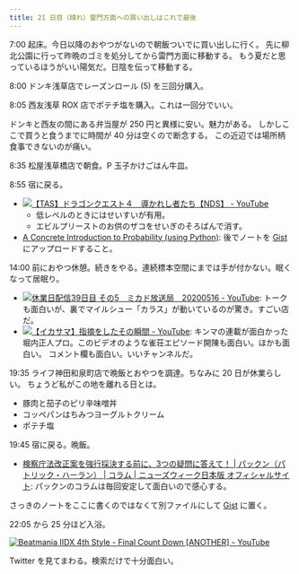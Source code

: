 ```yaml
---
title: 21 日目（晴れ）雷門方面への買い出しはこれで最後
---
```


7:00 起床。今日以降のおやつがないので朝飯ついでに買い出しに行く。
先に柳北公園に行って昨晩のゴミを処分してから雷門方面に移動する。
もう夏だと思っているほうがいい陽気だ。日陰を伝って移動する。

8:00 ドンキ浅草店でレーズンロール (5) を三回分購入。

8:05 西友浅草 ROX 店でポテチ塩を購入。これは一回分でいい。

ドンキと西友の間にある弁当屋が 250 円と異様に安い。魅力がある。
しかしここで買うと食うまでに時間が 40 分は空くので断念する。
この近辺では場所柄食事できないのが痛い。

8:35 松屋浅草橋店で朝食。P 玉子かけごはん牛皿。

8:55 宿に戻る。

* [![【TAS】ドラゴンクエスト４　導かれし者たち【NDS】 - YouTube](http://img.youtube.com/vi/9RYnBkPDX-s/1.jpg)](https://www.youtube.com/watch?v=9RYnBkPDX-s)
  * 低レベルのときにはせいすいが有用。
  * エビルプリーストのお供のザコをせいぎのそろばんで消す。
* [A Concrete Introduction to Probability (using Python)](https://nbviewer.jupyter.org/url/norvig.com/ipython/Probability.ipynb):
  後でノートを [Gist][gist] にアップロードすること。

14:00 前におやつ休憩。続きをやる。連続標本空間にまでは手が付かない。眠くなって居眠り。

* [![休業日配信39日目 その5　ミカド放送局　20200516 - YouTube](http://img.youtube.com/vi/0DfO18AwGHs/1.jpg)](https://www.youtube.com/watch?v=0DfO18AwGHs):
  トークも面白いが、裏でマイルシュー「カラス」が動いているのが驚き。すごい店だ。
* [![【イカサマ】指摘をしたその瞬間 - YouTube](http://img.youtube.com/vi/0MWj9-9XGUM/1.jpg)](https://www.youtube.com/watch?v=0MWj9-9XGUM):
  キンマの連載が面白かった堀内正人プロ。このビデオのような雀荘エピソード開陳も面白い。ほかも面白い。
  コメント欄も面白い。いいチャンネルだ。

19:35 ライフ神田和泉町店で晩飯とおやつを調達。ちなみに 20 日が休業らしい。
ちょうど私がこの地を離れる日とは。

* 豚肉と茄子のピリ辛味噌丼
* コッペパンはちみつヨーグルトクリーム
* ポテチ塩

19:45 宿に戻る。晩飯。

* [検察庁法改正案を強行採決する前に、3つの疑問に答えて！ &#x7c; パックン（パトリック・ハーラン） &#x7c; コラム &#x7c; ニューズウィーク日本版 オフィシャルサイト](https://www.newsweekjapan.jp/pakkun/2020/05/3-1.php):
  パックンのコラムは毎回安定して面白いので感心する。

さっきのノートをここに書くのではなくて別ファイルにして [Gist][gist] に置く。

22:05 から 25 分ほど入浴。

[![Beatmania IIDX 4th Style - Final Count Down [ANOTHER] - YouTube](http://img.youtube.com/vi/LfUH_C5XfxM/0.jpg)](https://www.youtube.com/watch?v=LfUH_C5XfxM)

Twitter を見てまわる。検索だけで十分面白い。

[gist]: https://gist.github.com/showa-yojyo/5caa4ce50b2c9af091f7a46c8425e7d8
